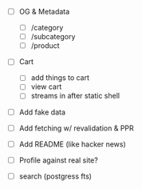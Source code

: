 - [ ] OG & Metadata

  - [ ] /category
  - [ ] /subcategory
  - [ ] /product

- [ ] Cart
  - [ ] add things to cart
  - [ ] view cart
  - [ ] streams in after static shell
- [ ] Add fake data
- [ ] Add fetching w/ revalidation & PPR
- [ ] Add README (like hacker news)
- [ ] Profile against real site?
- [ ] search (postgress fts)

